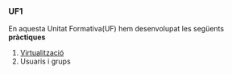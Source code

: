 ### UF1

En aquesta Unitat Formativa(UF) hem desenvolupat les següents **pràctiques**
1. [Virtualització](https://htmlpreview.github.io/?https://github.com/benalaiman3002/Portfoli/blob/main/Moduls/M01-SistemesInformatics/UF1/Practica%20Virtualizacion/Sistemesinformtics.html)
2. Usuaris i grups
